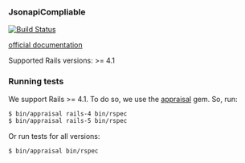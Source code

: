 ### JsonapiCompliable

[![Build Status](https://travis-ci.org/jsonapi-suite/jsonapi_compliable.svg?branch=master)](https://travis-ci.org/jsonapi-suite/jsonapi_compliable)

[official documentation](https://jsonapi-suite.github.io/jsonapi_suite)

Supported Rails versions: >= 4.1

### Running tests

We support Rails >= 4.1. To do so, we use the [appraisal](https://github.com/thoughtbot/appraisal) gem. So, run:

```bash
$ bin/appraisal rails-4 bin/rspec
$ bin/appraisal rails-5 bin/rspec
```

Or run tests for all versions:

```bash
$ bin/appraisal bin/rspec
```
